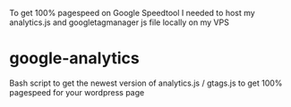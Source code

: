 To get 100% pagespeed on Google Speedtool I needed to host my analytics.js and googletagmanager js file locally on my VPS

# google-analytics
Bash script to get the newest version of analytics.js / gtags.js to get 100% pagespeed for your wordpress page
